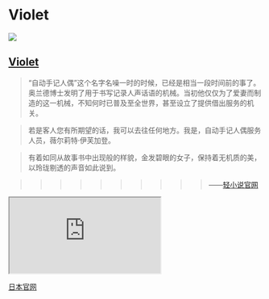 # Violet
![](https://violetevergarden.love/images/violet.png)

## [Violet](https://violetevergarden.love/)

>“自动手记人偶”这个名字名噪一时的时候，已经是相当一段时间前的事了。奥兰德博士发明了用于书写记录人声话语的机械。当初他仅仅为了爱妻而制造的这一机械，不知何时已普及至全世界，甚至设立了提供借出服务的机关。

>若是客人您有所期望的话，我可以去往任何地方。我是，自动手记人偶服务人员，薇尔莉特·伊芙加登。

>有着如同从故事书中出现般的样貌，金发碧眼的女子，保持着无机质的美，以玲珑剔透的声音如此说到。

>>>>>>>>>>——[轻小说官网](http://www.kyotoanimation.co.jp/books/violet/story/)

<iframe src="https://ddns.menhood.wang:2233/violet.html"
        allowfullscreen="allowfullscreen"
        mozallowfullscreen="mozallowfullscreen"
        msallowfullscreen="msallowfullscreen"
        oallowfullscreen="oallowfullscreen"
        webkitallowfullscreen="webkitallowfullscreen"></iframe>


[日本官网](http://violet-evergarden.jp/)
